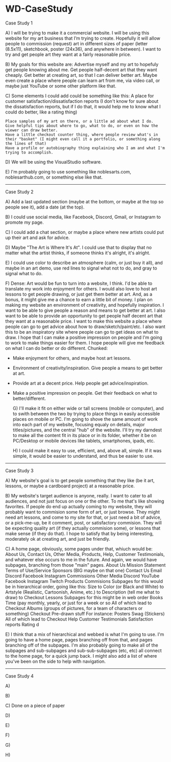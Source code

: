 # WD-CaseStudy
Case Study 1

  A) I will be trying to make it a commercial website.
    I will be using this website for my art business that I’m trying to create. Hopefully it will allow people to commission (request) art in different sizes of paper (letter (8.5x11), sketchbook, poster (24x36), and anywhere in between). I want to try and get people art they want at a fairly reasonable price.
  
  B) My goals for this website are:
    Advertise myself and my art to hopefuly get people knowing about me.
    Get people half-decent art that they want cheaply.
    Get better at creating art, so that I can deliver better art.
    Maybe even create a place where people can learn art from me, via video call, or maybe just YouTube or some other platform like that.

  C) Some elements I could add could be something like this:
    A place for customer satisfaction/dissatisfaction reports (I don't know for sure about the dissatisfaction reports, but if I do that, it would help me to know what I could do better, like a rating thing)
  
    Place samples of my art on there, or a little ad about what I do.
    Give helpful tips about where to go, what to do, or even on how the viewer can draw better.
    Have a little checkout counter thing, where people review what's in their "basket" (I might even call it a portfolio, or something along the lines of that)
    Have a profile or autobiography thing explaining who I am and what I'm trying to accomplish.
  
  D) We will be using the VisualStudio software.

  E) I'm probably going to use something like noblesarts.com, noblesarthub.com, or something else like that.

---------------------------------------------------------------------------------------------------------------------------------------------

Case Study 2

  A) Add a last updated section (maybe at the bottom, or maybe at the top so people see it), add a date (at the top).

  B) I could use social media, like Facebook, Discord, Gmail, or Instagram to promote my page.

  C) I could add a chat section, or maybe a place where new artists could put up their art and ask for advice.

  D) Maybe "The Art is Where It's At". I could use that to display that no matter what the artist thinks, if someone thinks it's alright, it's alright.

  E) I could use color to describe an atmosphere (calm, or just buy it all), and maybe in an art demo, use red lines to signal what not to do, and gray to signal what to do.

F) Dense:
  Art would be fun to turn into a website, I think. I'd be able to translate my work into enjoyment for others. I would also love to host art lessons to get people drawing, or just get them better at art. And, as a bonus, it might give me a chance to earn a little bit of money.
  I plan on making my website an environment of creativity, and hopefully inspiration. I want to be able to give people a reason and means to get better at art. I also want to be able to provide an opportunity to get people half decent art that they want at a reasonable price. 
  I want to make this website a place where people can go to get advice about how to draw/sketch/paint/etc. I also want this to be an inspiratory site where people can go to get ideas on what to draw. I hope that I can make a positive impression on people and I'm going to work to make things easier for them. I hope people will give me feedback on what I can do better or do different.
Chunked:
- Make enjoyment for others, and maybe host art lessons.
- Environment of creativity/inspiration. Give people a means to get better at art. 
- Provide art at a decent price. Help people get advice/inspiration.
- Make a positive impression on people. Get their feedback on what to better/different.

  G) I'll make it fit on either wide or tall screens (mobile or computer), and to swith between the two by trying to place things in easily accessible places on mobile or PC. I'm going to shove the same amount of work into each part of my website, focusing equaly on details, major titles/pictures, and the central "hub" of the website. I'll try my darndest to make all the content fit in its place or in its folder, whether it be on PC/Desktop or mobile devices like tablets, smartphones, ipads, etc.
  
  H) I could make it easy to use, efficient, and, above all, simple. If it was simple, it would be easier to understand, and thus be easier to use.

---------------------------------------------------------------------------------------------------------------------------------------------

Case Study 3

  A) My website's goal is to get people something that they like (be it art, lessons, or maybe a cardboard project) at a reasonable price.
  
  B) My website's target audience is anyone, really. I want to cater to all audiences, and not just focus on one or the other. To me that's like showing favorites. If people do end up actually coming to my website, they will probably want to commision some form of art, or just browse. They might need art lessons, and come to my site for that, or just need a bit of advice, or a pick-me-up, be it comment, post, or satisfactory commision. They will be expecting quality art (if they actually commision some), or lessons that make sense (if they do that). I hope to satisfy that by being interesting, moderately ok at creating art, and just be friendly.
  
  C) A home page, obviously, some pages under that, whiuch would be:
       About Us, Contact Us, Other Media, Products, Help, Customer Testimonials, and whatever else occurs to me in the future.
And again, we would have subpages, branching from those "main" pages.
       About Us
            Mission Statement
            Terms of Use/Service
            Sponsors (BIG maybe on that one)
       Contact Us
            Email
            Discord
            Facebook
            Instagram
            Commissions
       Other Media
            Discord
            YouTube
            Facebook
            Instagram
            Twitch
       Products
            Commisions
                  Subpages for this would be in hierarchical order, going like this:
                  Size to
                  Color (or Black and White) to
                  Artstyle (Realistic, Cartoonish, Anime, etc.) to
                  Description (tell me what to draw) to
                  Checkout
            Lessons
                  Subpages for this might be in web order
                  Books
                  Time (pay monthly, yearly, or just for a week or so
                  All of which lead to Checkout
            Albums (groups of pictures, for a team of characters or something)
                  Checkout
            Pre-drawn stuff
                  For instance:
                  Posters
                  Swag (Stickers)
                  All of which lead to Checkout
       Help
       Customer Testimonials
            Satisfaction reports
            Rating
  d
  
  E) I think that a mix of hierarchical and webbed is what I'm going to use. I'm going to have a home page, pages branching off from that, and pages branching off of the subpages. I'm also probably going to make all of the subpages and sub-subpages and sub-sub-subpages (etc, etc) all connect to the home page, for a quick jump back. I might also add a list of where you've been on the side to help with navigation.

---------------------------------------------------------------------------------------------------------------------------------------------

Case Study 4

  A) 
  
  B) 
  
  C) Done on a piece of paper
  
  D) 
  
  E) 
  
  F) 
  
  G) 
  
  H) 
